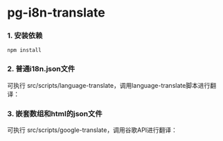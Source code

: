 # pg-i8n-translate

### 1. 安装依赖
```
npm install
```

### 2. 普通i18n.json文件
可执行 src/scripts/language-translate，调用language-translate脚本进行翻译：


### 3. 嵌套数组和html的json文件
可执行 src/scripts/google-translate，调用谷歌API进行翻译：



